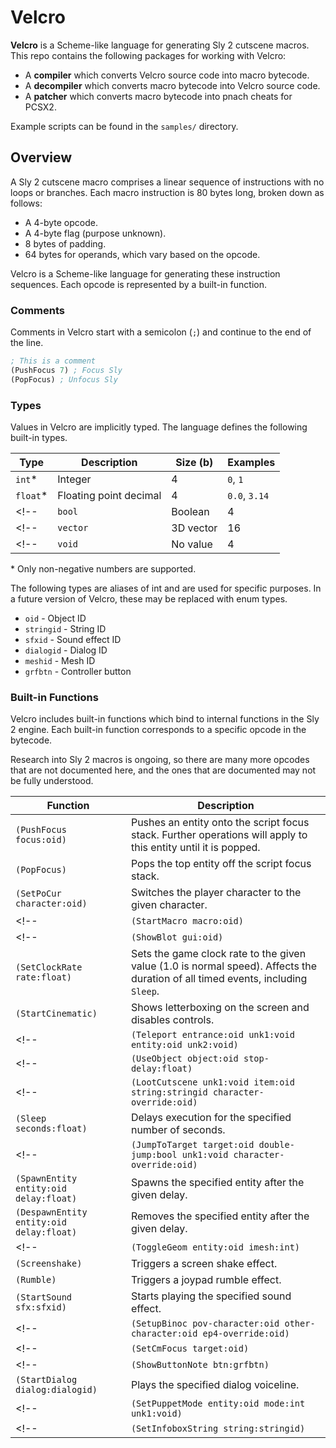 # Velcro

**Velcro** is a Scheme-like language for generating Sly 2 cutscene macros. This repo contains the following packages for working with Velcro:

* A **compiler** which converts Velcro source code into macro bytecode.
* A **decompiler** which converts macro bytecode into Velcro source code.
* A **patcher** which converts macro bytecode into pnach cheats for PCSX2.

Example scripts can be found in the `samples/` directory.

## Overview

A Sly 2 cutscene macro comprises a linear sequence of instructions with no loops or branches. Each macro instruction is 80 bytes long, broken down as follows:

* A 4-byte opcode.
* A 4-byte flag (purpose unknown).
* 8 bytes of padding.
* 64 bytes for operands, which vary based on the opcode.

 Velcro is a Scheme-like language for generating these instruction sequences. Each opcode is represented by a built-in function.

### Comments

Comments in Velcro start with a semicolon (`;`) and continue to the end of the line.

```scheme
; This is a comment
(PushFocus 7) ; Focus Sly
(PopFocus) ; Unfocus Sly
```

### Types

Values in Velcro are implicitly typed. The language defines the following built-in types.

| Type     | Description            | Size (b) | Examples              |
|----------|------------------------|----------|-----------------------|
| `int`*    | Integer                | 4        | `0`, `1`        |
| `float`*  | Floating point decimal | 4        | `0.0`, `3.14` |
<!-- | `bool`   | Boolean                | 4        | `true`, `false`       | -->
<!-- | `vector` | 3D vector              | 16       | `<1, 0, 0>`, `<0, 1, 0>` | -->
<!-- | `void`   | No value               | 4        | n/a                    | -->

\* Only non-negative numbers are supported.

The following types are aliases of int and are used for specific purposes. In a future version of Velcro, these may be replaced with enum types.

* `oid` - Object ID
* `stringid` - String ID
* `sfxid` - Sound effect ID
* `dialogid` - Dialog ID
* `meshid` - Mesh ID
* `grfbtn` - Controller button

### Built-in Functions

Velcro includes built-in functions which bind to internal functions in the Sly 2 engine. Each built-in function corresponds to a specific opcode in the bytecode.

Research into Sly 2 macros is ongoing, so there are many more opcodes that are not documented here, and the ones that are documented may not be fully understood.

| Function | Description |
|----------|-------------|
| `(PushFocus focus:oid)` | Pushes an entity onto the script focus stack. Further operations will apply to this entity until it is popped. |
| `(PopFocus)` | Pops the top entity off the script focus stack. |
| `(SetPoCur character:oid)` | Switches the player character to the given character. |
<!-- | `(StartMacro macro:oid)` | Invokes the macro with the given oid. | -->
<!-- | `(ShowBlot gui:oid)` | Shows the GUI blot with the given id. | -->
| `(SetClockRate rate:float)` | Sets the game clock rate to the given value (1.0 is normal speed). Affects the duration of all timed events, including `Sleep`. |
| `(StartCinematic)` | Shows letterboxing on the screen and disables controls. |
<!-- | `(Teleport entrance:oid unk1:void entity:oid unk2:void)` | Teleports the script focus to the entrance or entity with the given id. | -->
<!-- | `(UseObject object:oid stop-delay:float)` | Uses the specified object (e.g. climbs a pole) stopping after the given delay. | -->
<!-- | `(LootCutscene unk1:void item:oid string:stringid character-override:oid)` | Plays the item pickup cutscene for the specified item on the current character or the override if specified. | -->
| `(Sleep seconds:float)` | Delays execution for the specified number of seconds. |
<!-- | `(JumpToTarget target:oid double-jump:bool unk1:void character-override:oid)` | Makes the current character jump to the specified entity or the override if specified. | -->
| `(SpawnEntity entity:oid delay:float)` | Spawns the specified entity after the given delay. |
| `(DespawnEntity entity:oid delay:float)` | Removes the specified entity after the given delay. |
<!-- | `(ToggleGeom entity:oid imesh:int)` | Toggles the visibility of a certain geometry mesh on a certain entity. | -->
| `(Screenshake)` | Triggers a screen shake effect. |
| `(Rumble)` | Triggers a joypad rumble effect. |
| `(StartSound sfx:sfxid)` | Starts playing the specified sound effect. |
<!-- | `(SetupBinoc pov-character:oid other-character:oid ep4-override:oid)` | Sets up the binoculars view with the specified characters. Has a special case for episode 4 (binoc with just Bentley). | -->
<!-- | `(SetCmFocus target:oid)` | Sets the camera focus to the specified entity. | -->
<!-- | `(ShowButtonNote btn:grfbtn)` | Shows a note on screen indicating which controller button to press. | -->
| `(StartDialog dialog:dialogid)` | Plays the specified dialog voiceline. |
<!-- | `(SetPuppetMode entity:oid mode:int unk1:void)` | Sets the puppet mode of the specified entity. | -->
<!-- | `(SetInfoboxString string:stringid)` | Sets the infobox text to the specified string. | -->
